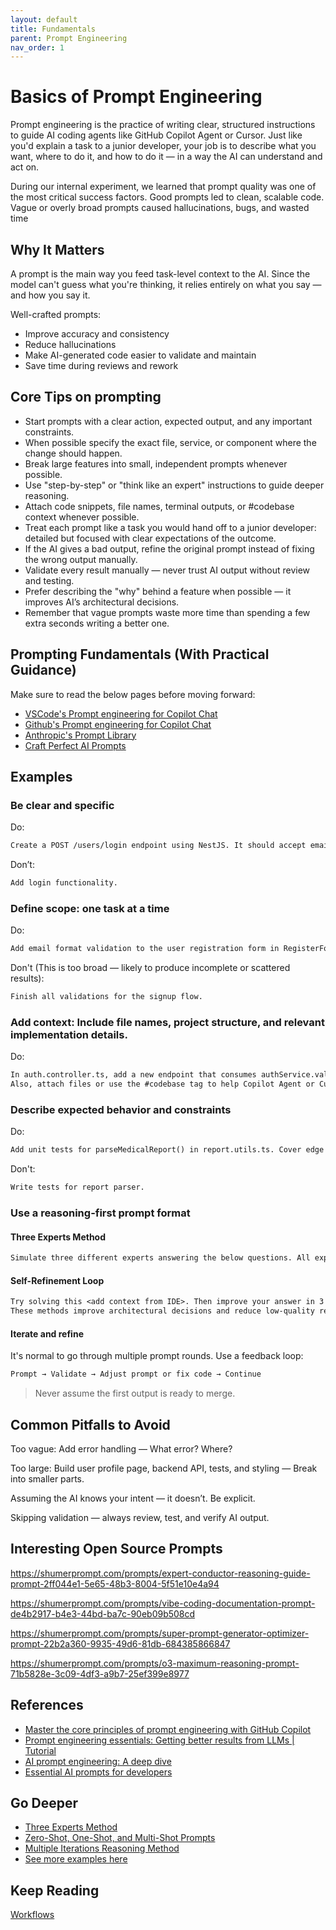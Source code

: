 ```yaml
---
layout: default
title: Fundamentals
parent: Prompt Engineering
nav_order: 1
---
```


# Basics of Prompt Engineering

Prompt engineering is the practice of writing clear, structured instructions to guide AI coding agents like GitHub Copilot Agent or Cursor. Just like you'd explain a task to a junior developer, your job is to describe what you want, where to do it, and how to do it — in a way the AI can understand and act on.

During our internal experiment, we learned that prompt quality was one of the most critical success factors. Good prompts led to clean, scalable code. Vague or overly broad prompts caused hallucinations, bugs, and wasted time

## Why It Matters

A prompt is the main way you feed task-level context to the AI. Since the model can't guess what you're thinking, it relies entirely on what you say — and how you say it.

Well-crafted prompts:

- Improve accuracy and consistency
- Reduce hallucinations
- Make AI-generated code easier to validate and maintain
- Save time during reviews and rework

## Core Tips on prompting

- Start prompts with a clear action, expected output, and any important constraints.
- When possible specify the exact file, service, or component where the change should happen.
- Break large features into small, independent prompts whenever possible.
- Use "step-by-step" or "think like an expert" instructions to guide deeper reasoning.
- Attach code snippets, file names, terminal outputs, or #codebase context whenever possible.
- Treat each prompt like a task you would hand off to a junior developer: detailed but focused with clear expectations of the outcome.
- If the AI gives a bad output, refine the original prompt instead of fixing the wrong output manually.
- Validate every result manually — never trust AI output without review and testing.
- Prefer describing the "why" behind a feature when possible — it improves AI’s architectural decisions.
- Remember that vague prompts waste more time than spending a few extra seconds writing a better one.

## Prompting Fundamentals (With Practical Guidance)

Make sure to read the below pages before moving forward:

- [VSCode's Prompt engineering for Copilot Chat](https://code.visualstudio.com/docs/copilot/chat/prompt-crafting)
- [Github's Prompt engineering for Copilot Chat](https://docs.github.com/en/copilot/using-github-copilot/copilot-chat/prompt-engineering-for-copilot-chat)
- [Anthropic's Prompt Library](https://docs.anthropic.com/en/resources/prompt-library/library)
- [Craft Perfect AI Prompts](https://shumerprompt.com/)

## Examples

### Be clear and specific

Do:

```txt
Create a POST /users/login endpoint using NestJS. It should accept email and password, validate input, and return a JWT if credentials are correct. Use class-validator and JWT module.
```

Don’t:

```txt
Add login functionality.
```

### Define scope: one task at a time

Do:

```txt
Add email format validation to the user registration form in RegisterForm.tsx.
```

Don't (This is too broad — likely to produce incomplete or scattered results):

```txt
Finish all validations for the signup flow.
```

### Add context: Include file names, project structure, and relevant implementation details.

Do:

```txt
In auth.controller.ts, add a new endpoint that consumes authService.validateUser() and returns a JWT if valid.
Also, attach files or use the #codebase tag to help Copilot Agent or Cursor read project content.
```

### Describe expected behavior and constraints

Do:

```txt
Add unit tests for parseMedicalReport() in report.utils.ts. Cover edge cases like empty file, invalid format, and corrupted content.
```

Don't:

```txt
Write tests for report parser.
```

### Use a reasoning-first prompt format

#### Three Experts Method

```txt
Simulate three different experts answering the below questions. All experts will write down 1 step of their thinking and then share it with the group. Then all the experts will go on the next step, etc. If any expert realizes they are wrong at any point, then they leave. Stop once you have the final answer for each question.
```

#### Self-Refinement Loop

```txt
Try solving this <add context from IDE>. Then improve your answer in 3 iterations by critiquing and rewriting each version.
These methods improve architectural decisions and reduce low-quality responses.
```

#### Iterate and refine

It's normal to go through multiple prompt rounds. Use a feedback loop:

```txt
Prompt → Validate → Adjust prompt or fix code → Continue
```

> Never assume the first output is ready to merge.

## Common Pitfalls to Avoid

Too vague: Add error handling — What error? Where?

Too large: Build user profile page, backend API, tests, and styling — Break into smaller parts.

Assuming the AI knows your intent — it doesn’t. Be explicit.

Skipping validation — always review, test, and verify AI output.

## Interesting Open Source Prompts

https://shumerprompt.com/prompts/expert-conductor-reasoning-guide-prompt-2ff044e1-5e65-48b3-8004-5f51e10e4a94

https://shumerprompt.com/prompts/vibe-coding-documentation-prompt-de4b2917-b4e3-44bd-ba7c-90eb09b508cd

https://shumerprompt.com/prompts/super-prompt-generator-optimizer-prompt-22b2a360-9935-49d6-81db-684385866847

https://shumerprompt.com/prompts/o3-maximum-reasoning-prompt-71b5828e-3c09-4df3-a9b7-25ef399e8977

## References

- [Master the core principles of prompt engineering with GitHub Copilot](https://www.youtube.com/watch?v=hh1nOX14TyY)
- [Prompt engineering essentials: Getting better results from LLMs | Tutorial](https://www.youtube.com/watch?v=LAF-lACf2QY)
- [AI prompt engineering: A deep dive](https://www.youtube.com/watch?v=T9aRN5JkmL8)
- [Essential AI prompts for developers](https://www.youtube.com/watch?v=H3M95i4iS5c)

## Go Deeper

- [Three Experts Method](./PROMPT_THREE_EXPERTS_METHOD.md)
- [Zero-Shot, One-Shot, and Multi-Shot Prompts](./PROMPT_ZERO_ONE_N_SHOT_PROMPTS.md)
- [Multiple Iterations Reasoning Method](./PROMPT_MULTIPLE_ITERATIONS_REASONING.md)
- [See more examples here](./examples-prompts/)

## Keep Reading

[Workflows](./WORKFLOWS.md)
